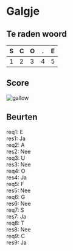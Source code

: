 # Galgje

## Te raden woord

|S|C|O|.|E|
|-|-|-|-|-|
|1|2|3|4|5|

## Score
![gallow](./images/6.png)

## Beurten
req1: E  
res1: Ja  
req2: A  
res2: Nee  
req3: U  
res3: Nee  
req4: O  
res4: Ja  
req5: F  
res5: Nee  
req6: G  
res6: Nee  
req7: S  
res7: Ja  
req8: T  
res8: Nee  
req9: C   
res9: Ja